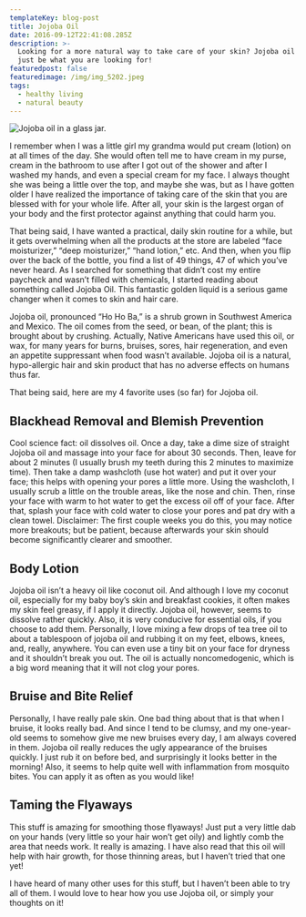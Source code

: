 ```yaml
---
templateKey: blog-post
title: Jojoba Oil
date: 2016-09-12T22:41:08.285Z
description: >-
  Looking for a more natural way to take care of your skin? Jojoba oil might
  just be what you are looking for!
featuredpost: false
featuredimage: /img/img_5202.jpeg
tags:
  - healthy living
  - natural beauty
---
```

![Jojoba oil in a glass jar.](/img/img_5202.jpeg "Jojoba oil can be used for a number of different things: acne, dry skin, bruises and more.")

I remember when I was a little girl my grandma would put cream (lotion) on at all times of the day. She would often tell me to have cream in my purse, cream in the bathroom to use after I got out of the shower and after I washed my hands, and even a special cream for my face. I always thought she was being a little over the top, and maybe she was, but as I have gotten older I have realized the importance of taking care of the skin that you are blessed with for your whole life. After all, your skin is the largest organ of your body and the first protector against anything that could harm you.

That being said, I have wanted a practical, daily skin routine for a while,  but it gets overwhelming when all the products at the store are labeled “face moisturizer,” “deep moisturizer,” “hand lotion,” etc. And then, when you flip over the back of the bottle, you find a list of 49 things, 47 of which you’ve never heard. As I searched for something that didn’t cost my entire paycheck and wasn’t filled with chemicals, I started reading about something called Jojoba Oil.  This fantastic golden liquid is a serious game changer when it comes to skin and hair care.

Jojoba oil, pronounced “Ho Ho Ba,” is a shrub grown in Southwest America and Mexico.  The oil comes from the seed, or bean, of the plant; this is brought about by crushing. Actually, Native Americans have used this oil, or wax, for many years for burns, bruises, sores, hair regeneration, and even an appetite suppressant when food wasn’t available.  Jojoba oil is a natural, hypo-allergic hair and skin product that has no adverse effects on humans thus far.

That being said, here are my 4 favorite uses (so far) for Jojoba oil.

## Blackhead Removal and Blemish Prevention

Cool science fact: oil dissolves oil.  Once a day, take a dime size of straight Jojoba oil and massage into your face for about 30 seconds.  Then, leave for about 2 minutes (I usually brush my teeth during this 2 minutes to maximize time).  Then take a damp washcloth (use hot water) and put it over your face; this helps with opening your pores a little more. Using the washcloth, I usually scrub a little on the trouble areas, like the nose and chin.  Then, rinse your face with warm to hot water to get the excess oil off of your face. After that, splash your face with cold water to close your pores and pat dry with a clean towel. Disclaimer: The first couple weeks you do this, you may notice more breakouts; but be patient, because afterwards your skin should become significantly clearer and smoother. 

## Body Lotion

Jojoba oil isn’t a heavy oil like coconut oil.  And although I love my coconut oil, especially for my baby boy’s skin and breakfast cookies, it often makes my skin feel greasy, if I apply it directly.  Jojoba oil, however, seems to dissolve rather quickly. Also, it is very conducive for essential oils, if you choose to add them. Personally, I love mixing a few drops of tea tree oil to about a tablespoon of jojoba oil and rubbing it on my feet, elbows, knees, and, really, anywhere. You can even use a tiny bit on your face for dryness and it shouldn’t break you out.  The oil is actually noncomedogenic, which is a big word meaning that it will not clog your pores.

## Bruise and Bite Relief

Personally, I have really pale skin.  One bad thing about that is that when I bruise, it looks really bad.  And since I tend to be clumsy, and my one-year-old seems to somehow give me new bruises every day, I am always covered in them.  Jojoba oil really reduces the ugly appearance of the bruises quickly.  I just rub it on before bed, and surprisingly it looks better in the morning!  Also, it seems to help quite well with inflammation from mosquito bites.  You can apply it as often as you would like!

## Taming the Flyaways

This stuff is amazing for smoothing those flyaways!  Just put a very little dab on your hands (very little so your hair won’t get oily) and lightly comb the area that needs work.  It really is amazing.  I have also read that this oil will help with hair growth, for those thinning areas, but I haven’t tried that one yet!

I have heard of many other uses for this stuff, but I haven’t been able to try all of them. I would love to hear how you use Jojoba oil, or simply your thoughts on it!
